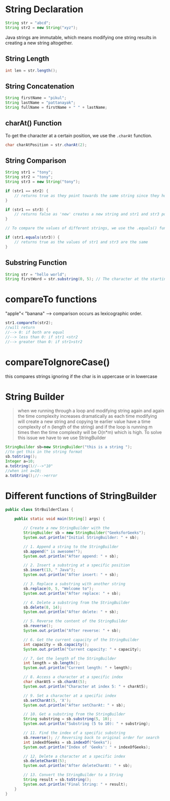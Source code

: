 # String Declaration

```java
String str = "abcd";
String str2 = new String("xyz");
```

Java strings are immutable, which means modifying one string results in creating a new string altogether.

## String Length

```java
int len = str.length();
```

## String Concatenation

```java
String firstName = "pikul";
String lastName = "pattanayak";
String fullName = firstName + " " + lastName;
```

## charAt() Function

To get the character at a certain position, we use the `.charAt` function.

```java
char charAtPosition = str.charAt(2);
```

## String Comparison

```java
String str1 = "tony";
String str2 = "tony";
String str3 = new String("tony");

if (str1 == str2) {
    // returns true as they point towards the same string since they hold the same value
}

if (str1 == str3) {
    // returns false as 'new' creates a new string and str1 and str3 point towards different strings
}

// To compare the values of different strings, we use the .equals() function.

if (str1.equals(str3)) {
    // returns true as the values of str1 and str3 are the same
}
```

## Substring Function

```java
String str = "hello world";
String firstWord = str.substring(0, 5); // The character at the starting index is included in the substring, and the character at the ending index is not included.
```

# compareTo functions

"apple"< "banana" --> comparison occurs as lexicographic order.

```java
str1.compareTo(str2);
//will return
//--> 0: if both are equal
//--> less than 0: if str1 <str2
//--> greater than 0: if str1>str2
```

# compareToIgnoreCase()

this compares strings ignoring if the char is in uppercase or in lowercase

# String Builder

> when we running through a loop and modifying string again and again the time complexity increases dramatically as each time modifying will create a new string and copying te earlier value have a time complexity of n (length of the string) and if the loop is running m times then the time complexity will be O(n\*m) which is high.
> To solve this issue we have to we use StringBuilder

```java
StringBuilder sb=new StringBuilder("this is a string ");
//to get this in the string format
sb.toString();
Integer a=10;
a.toString()//-->"10"
//when int a=10;
a.toString();//-->error
```
# Different functions of StringBuilder
```java
public class StrBuilderClass {
  
    public static void main(String[] args) {

        // Create a new StringBuilder with the
        StringBuilder sb = new StringBuilder("GeeksforGeeks");
        System.out.println("Initial StringBuilder: " + sb);

        // 1. Append a string to the StringBuilder
        sb.append(" is awesome!");
        System.out.println("After append: " + sb);

        // 2. Insert a substring at a specific position
        sb.insert(13, " Java");
        System.out.println("After insert: " + sb);

        // 3. Replace a substring with another string
        sb.replace(0, 5, "Welcome to");
        System.out.println("After replace: " + sb);

        // 4. Delete a substring from the StringBuilder
        sb.delete(8, 14);
        System.out.println("After delete: " + sb);

        // 5. Reverse the content of the StringBuilder
        sb.reverse();
        System.out.println("After reverse: " + sb);

        // 6. Get the current capacity of the StringBuilder
        int capacity = sb.capacity();
        System.out.println("Current capacity: " + capacity);

        // 7. Get the length of the StringBuilder
        int length = sb.length();
        System.out.println("Current length: " + length);

        // 8. Access a character at a specific index
        char charAt5 = sb.charAt(5);
        System.out.println("Character at index 5: " + charAt5);

        // 9. Set a character at a specific index
        sb.setCharAt(5, 'X');
        System.out.println("After setCharAt: " + sb);

        // 10. Get a substring from the StringBuilder
        String substring = sb.substring(5, 10);
        System.out.println("Substring (5 to 10): " + substring);

        // 11. Find the index of a specific substring
        sb.reverse(); // Reversing back to original order for search
        int indexOfGeeks = sb.indexOf("Geeks");
        System.out.println("Index of 'Geeks': " + indexOfGeeks);

        // 12. Delete a character at a specific index
        sb.deleteCharAt(5);
        System.out.println("After deleteCharAt: " + sb);

        // 13. Convert the StringBuilder to a String
        String result = sb.toString();
        System.out.println("Final String: " + result);
    }
}
```